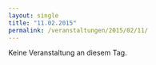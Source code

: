 ```yaml
---
layout: single
title: "11.02.2015"
permalink: /veranstaltungen/2015/02/11/
---
```


Keine Veranstaltung an diesem Tag.
